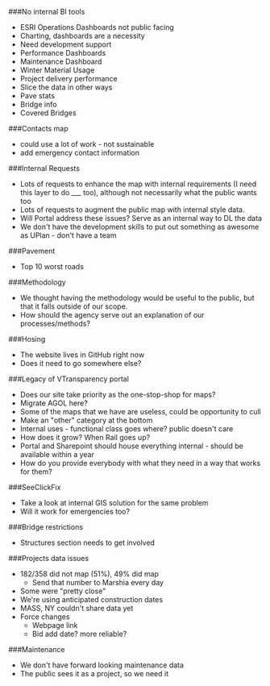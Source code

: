 ###No internal BI tools

- ESRI Operations Dashboards not public facing
- Charting, dashboards are a necessity
- Need development support
- Performance Dashboards
- Maintenance Dashboard
- Winter Material Usage
- Project delivery performance
- Slice the data in other ways
- Pave stats
- Bridge info
- Covered Bridges

###Contacts map
- could use a lot of work - not sustainable
- add emergency contact information

###Internal Requests
- Lots of requests to enhance the map with internal requirements (I need this layer to do ___ too), although not necessarily what the public wants too
- Lots of requests to augment the public map with internal style data.
- Will Portal address these issues? Serve as an internal way to DL the data
- We don't have the development skills to put out something as awesome as UPlan - don't have a team

###Pavement
- Top 10 worst roads

###Methodology
- We thought having the methodology would be useful to the public, but that it falls outside of our scope.
- How should the agency serve out an explanation of our processes/methods?

###Hosing
- The website lives in GitHub right now
- Does it need to go somewhere else?

###Legacy of VTransparency portal
- Does our site take priority as the one-stop-shop for maps?
- Migrate AGOL here?
- Some of the maps that we have are useless, could be opportunity to cull
- Make an "other" category at the bottom
- Internal uses - functional class goes where? public doesn't care
- How does it grow? When Rail goes up?
- Portal and Sharepoint should house everything internal - should be available within a year
- How do you provide everybody with what they need in a way that works for them?

###SeeClickFix
- Take a look at internal GIS solution for the same problem
- Will it work for emergencies too?


###Bridge restrictions
- Structures section needs to get involved

###Projects data issues
- 182/358 did not map (51%), 49% did map
    - Send that number to Marshia every day
- Some were "pretty close"
- We're using anticipated construction dates
- MASS, NY couldn't share data yet
- Force changes
    - Webpage link
    - Bid add date? more reliable?

###Maintenance
- We don't have forward looking maintenance data
- The public sees it as a project, so we need it
